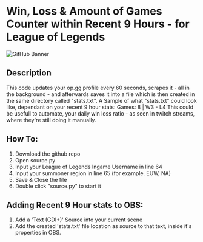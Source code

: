 # Win, Loss & Amount of Games Counter within Recent 9 Hours - for League of Legends
![GitHub Banner](https://i.imgur.com/B3mCK4N.png)
## Description
This code updates your op.gg profile every 60 seconds, scrapes it - all in the background - and afterwards saves it into a file which is then created in the same directory called "stats.txt".
A Sample of what "stats.txt" could look like, dependant on your recent 9 hour stats:    Games: 8 | W3 - L4
This could be usefull to automate, your daily win loss ratio - as seen in twitch streams, where they're still doing it manually.

## How To:
1. Download the github repo
2. Open source.py
3. Input your League of Legends Ingame Username in line 64
4. Input your summoner region in line 65 (for example. EUW, NA)
5. Save & Close the file
6. Double click "source.py" to start it

## Adding Recent 9 Hour stats to OBS:
1. Add a 'Text (GDI+)' Source into your current scene
2. Add the created 'stats.txt' file location as source to that text, inside it's properties in OBS.
